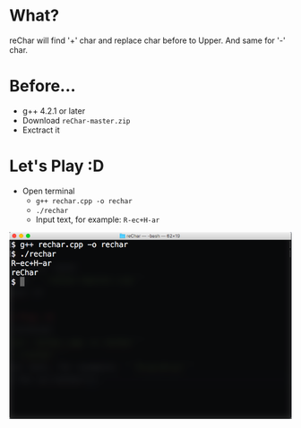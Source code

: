 # What?
reChar will find '+' char and replace char before to Upper. And same for '-' char.

# Before...
* g++ 4.2.1 or later
* Download ```reChar-master.zip```
* Exctract it

# Let's Play :D
* Open terminal
  * ```g++ rechar.cpp -o rechar```
  * ```./rechar```
  * Input text, for example: ```R-ec+H-ar```

![image for sc-rechar](https://github.com/HilmiZul/reChar/blob/master/sc.png)
